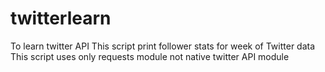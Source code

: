 # twitterlearn
To learn twitter API
This script print follower stats for week of Twitter data
This script uses only requests module not native twitter API module
